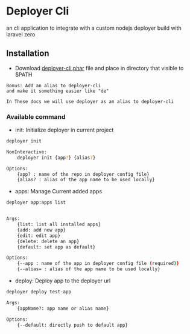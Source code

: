 # Deployer Cli

an cli application to integrate with a custom nodejs deployer build with laravel zero

## Installation

-   Download [deployer-cli.phar](deployer-cli.phar) file and place in directory that visible to $PATH

```
Bonus: Add an alias to deployer-cli
and make it something easier like "de"
```

```
In These docs we will use deployer as an alias to deployer-cli
```

### Available command

-   init: Initialize deployer in current project

```bash
deployer init

NonInteractive:
    deployer init {app?} {alias?}

Options:
    {app? : name of the repo in deployer config file}
    {alias? : alias of the app name to be used locally}
```

-   apps: Manage Current added apps

```bash
deployer app:apps list


Args:
    {list: list all installed apps}
    {add: add new app}
    {edit: edit app}
    {delete: delete an app}
    {default: set app as default}

Options:
    {--app : name of the app in deployer config file (required)}
    {--alias= : alias of the app name to be used locally}
```

-   deploy: Deploy app to the deployer url

```bash
deployer deploy test-app

Args:
    {appName?: app name or alias name}

Options:
    {--default: directly push to default app}
```
